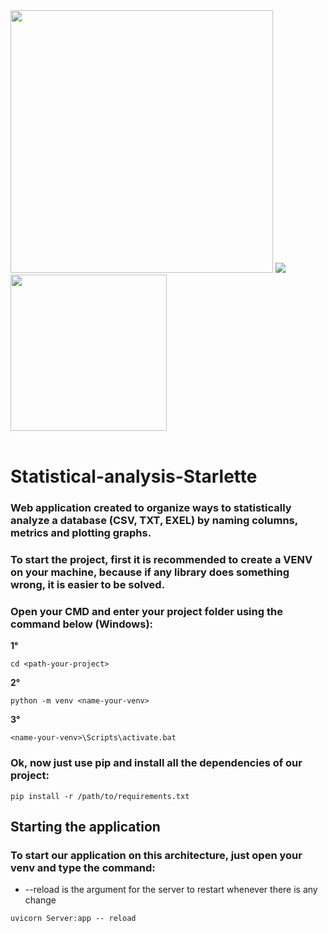 
<div class="box">
  <img src="https://fatecsjc-prd.azurewebsites.net/images/logo/fatecsjc_400x192.png" width="420"> 
  <img src="https://upload.wikimedia.org/wikipedia/commons/thumb/0/0a/Python.svg/240px-Python.svg.png">
  <img src="https://images.tute.io/tute/topic/FastAPI.png" width="250">
</div>
<br>

# Statistical-analysis-Starlette
 ### Web application created to organize ways to statistically analyze a database (CSV, TXT, EXEL) by naming columns, metrics and plotting graphs.
 
 ### To start the project, first it is recommended to create a VENV on your machine, because if any library does something wrong, it is easier to be solved.
 
 ### Open your CMD and enter your project folder using the command below (Windows):
 
 **1°**
 ```
 cd <path-your-project>
 ```
 **2°**
 ```
 python -m venv <name-your-venv>
 ```
 **3°**
 ```
 <name-your-venv>\Scripts\activate.bat
 ```
 
 ### Ok, now just use pip and install all the dependencies of our project:
 
 ```
 pip install -r /path/to/requirements.txt
 ```
 
 ## Starting the application
 
 ### To start our application on this architecture, just open your venv and type the command:
 * --reload is the argument for the server to restart whenever there is any change
 ```
 uvicorn Server:app -- reload
 ```
